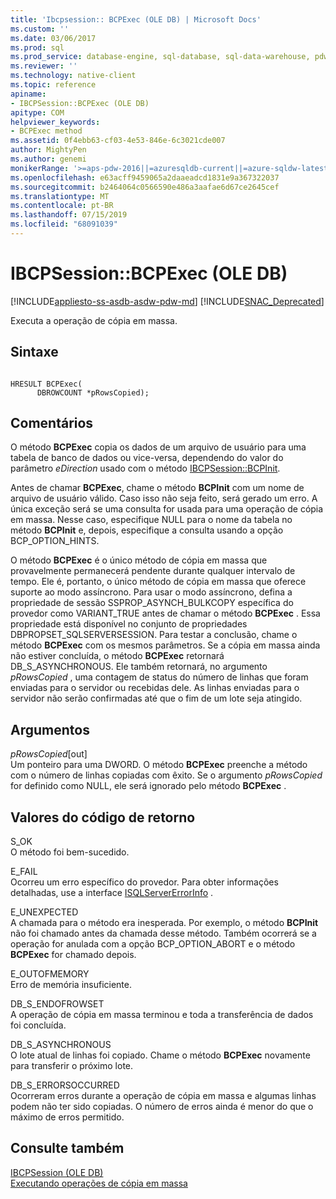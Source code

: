 ```yaml
---
title: 'Ibcpsession:: BCPExec (OLE DB) | Microsoft Docs'
ms.custom: ''
ms.date: 03/06/2017
ms.prod: sql
ms.prod_service: database-engine, sql-database, sql-data-warehouse, pdw
ms.reviewer: ''
ms.technology: native-client
ms.topic: reference
apiname:
- IBCPSession::BCPExec (OLE DB)
apitype: COM
helpviewer_keywords:
- BCPExec method
ms.assetid: 0f4ebb63-cf03-4e53-846e-6c3021cde007
author: MightyPen
ms.author: genemi
monikerRange: '>=aps-pdw-2016||=azuresqldb-current||=azure-sqldw-latest||>=sql-server-2016||=sqlallproducts-allversions||>=sql-server-linux-2017||=azuresqldb-mi-current'
ms.openlocfilehash: e63acff9459065a2daaeadcd1831e9a367322037
ms.sourcegitcommit: b2464064c0566590e486a3aafae6d67ce2645cef
ms.translationtype: MT
ms.contentlocale: pt-BR
ms.lasthandoff: 07/15/2019
ms.locfileid: "68091039"
---
```

# <a name="ibcpsessionbcpexec-ole-db"></a>IBCPSession::BCPExec (OLE DB)
[!INCLUDE[appliesto-ss-asdb-asdw-pdw-md](../../includes/appliesto-ss-asdb-asdw-pdw-md.md)]
[!INCLUDE[SNAC_Deprecated](../../includes/snac-deprecated.md)]

  Executa a operação de cópia em massa.  
  
## <a name="syntax"></a>Sintaxe  
  
```  
  
HRESULT BCPExec(   
      DBROWCOUNT *pRowsCopied);  
```  
  
## <a name="remarks"></a>Comentários  
 O método **BCPExec** copia os dados de um arquivo de usuário para uma tabela de banco de dados ou vice-versa, dependendo do valor do parâmetro *eDirection* usado com o método [IBCPSession::BCPInit](../../relational-databases/native-client-ole-db-interfaces/ibcpsession-bcpinit-ole-db.md).  
  
 Antes de chamar **BCPExec**, chame o método **BCPInit** com um nome de arquivo de usuário válido. Caso isso não seja feito, será gerado um erro. A única exceção será se uma consulta for usada para uma operação de cópia em massa. Nesse caso, especifique NULL para o nome da tabela no método **BCPInit** e, depois, especifique a consulta usando a opção BCP_OPTION_HINTS.  
  
 O método **BCPExec** é o único método de cópia em massa que provavelmente permanecerá pendente durante qualquer intervalo de tempo. Ele é, portanto, o único método de cópia em massa que oferece suporte ao modo assíncrono. Para usar o modo assíncrono, defina a propriedade de sessão SSPROP_ASYNCH_BULKCOPY específica do provedor como VARIANT_TRUE antes de chamar o método **BCPExec** . Essa propriedade está disponível no conjunto de propriedades DBPROPSET_SQLSERVERSESSION. Para testar a conclusão, chame o método **BCPExec** com os mesmos parâmetros. Se a cópia em massa ainda não estiver concluída, o método **BCPExec** retornará DB_S_ASYNCHRONOUS. Ele também retornará, no argumento *pRowsCopied* , uma contagem de status do número de linhas que foram enviadas para o servidor ou recebidas dele. As linhas enviadas para o servidor não serão confirmadas até que o fim de um lote seja atingido.  
  
## <a name="arguments"></a>Argumentos  
 *pRowsCopied*[out]  
 Um ponteiro para uma DWORD. O método **BCPExec** preenche a método com o número de linhas copiadas com êxito. Se o argumento *pRowsCopied* for definido como NULL, ele será ignorado pelo método **BCPExec** .  
  
## <a name="return-code-values"></a>Valores do código de retorno  
 S_OK  
 O método foi bem-sucedido.  
  
 E_FAIL  
 Ocorreu um erro específico do provedor. Para obter informações detalhadas, use a interface [ISQLServerErrorInfo](https://msdn.microsoft.com/library/a8323b5c-686a-4235-a8d2-bda43617b3a1) .  
  
 E_UNEXPECTED  
 A chamada para o método era inesperada. Por exemplo, o método **BCPInit** não foi chamado antes da chamada desse método. Também ocorrerá se a operação for anulada com a opção BCP_OPTION_ABORT e o método **BCPExec** for chamado depois.  
  
 E_OUTOFMEMORY  
 Erro de memória insuficiente.  
  
 DB_S_ENDOFROWSET  
 A operação de cópia em massa terminou e toda a transferência de dados foi concluída.  
  
 DB_S_ASYNCHRONOUS  
 O lote atual de linhas foi copiado. Chame o método **BCPExec** novamente para transferir o próximo lote.  
  
 DB_S_ERRORSOCCURRED  
 Ocorreram erros durante a operação de cópia em massa e algumas linhas podem não ter sido copiadas. O número de erros ainda é menor do que o máximo de erros permitido.  
  
## <a name="see-also"></a>Consulte também  
 [IBCPSession &#40;OLE DB&#41;](../../relational-databases/native-client-ole-db-interfaces/ibcpsession-ole-db.md)   
 [Executando operações de cópia em massa](../../relational-databases/native-client/features/performing-bulk-copy-operations.md)  
  
  
